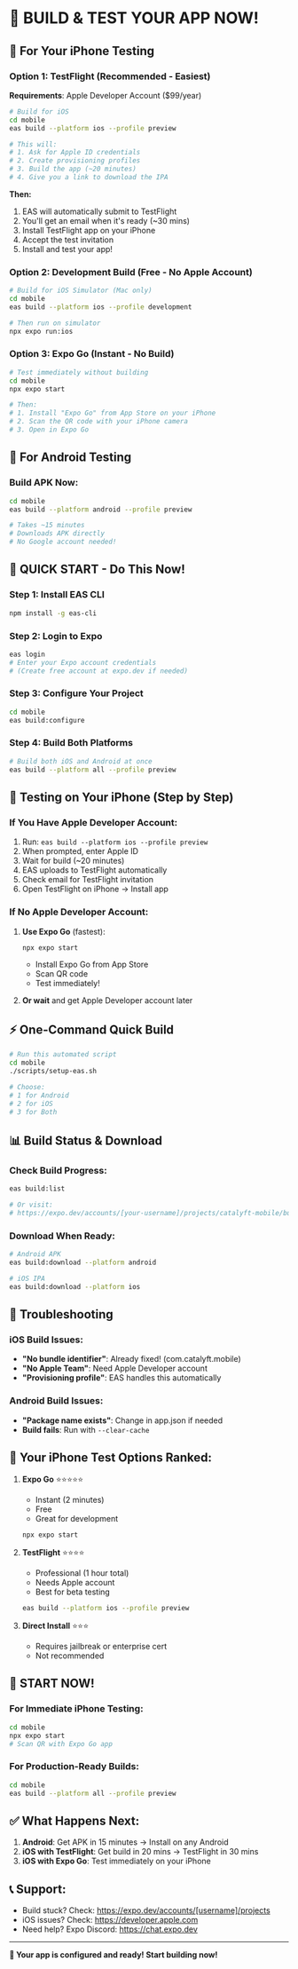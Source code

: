 # 🚀 BUILD & TEST YOUR APP NOW!

## 📱 For Your iPhone Testing

### Option 1: TestFlight (Recommended - Easiest)
**Requirements**: Apple Developer Account ($99/year)

```bash
# Build for iOS
cd mobile
eas build --platform ios --profile preview

# This will:
# 1. Ask for Apple ID credentials
# 2. Create provisioning profiles
# 3. Build the app (~20 minutes)
# 4. Give you a link to download the IPA
```

**Then:**
1. EAS will automatically submit to TestFlight
2. You'll get an email when it's ready (~30 mins)
3. Install TestFlight app on your iPhone
4. Accept the test invitation
5. Install and test your app!

### Option 2: Development Build (Free - No Apple Account)
```bash
# Build for iOS Simulator (Mac only)
cd mobile
eas build --platform ios --profile development

# Then run on simulator
npx expo run:ios
```

### Option 3: Expo Go (Instant - No Build)
```bash
# Test immediately without building
cd mobile
npx expo start

# Then:
# 1. Install "Expo Go" from App Store on your iPhone
# 2. Scan the QR code with your iPhone camera
# 3. Open in Expo Go
```

## 🤖 For Android Testing

### Build APK Now:
```bash
cd mobile
eas build --platform android --profile preview

# Takes ~15 minutes
# Downloads APK directly
# No Google account needed!
```

## 🎯 QUICK START - Do This Now!

### Step 1: Install EAS CLI
```bash
npm install -g eas-cli
```

### Step 2: Login to Expo
```bash
eas login
# Enter your Expo account credentials
# (Create free account at expo.dev if needed)
```

### Step 3: Configure Your Project
```bash
cd mobile
eas build:configure
```

### Step 4: Build Both Platforms
```bash
# Build both iOS and Android at once
eas build --platform all --profile preview
```

## 📲 Testing on Your iPhone (Step by Step)

### If You Have Apple Developer Account:
1. Run: `eas build --platform ios --profile preview`
2. When prompted, enter Apple ID
3. Wait for build (~20 minutes)
4. EAS uploads to TestFlight automatically
5. Check email for TestFlight invitation
6. Open TestFlight on iPhone → Install app

### If No Apple Developer Account:
1. **Use Expo Go** (fastest):
   ```bash
   npx expo start
   ```
   - Install Expo Go from App Store
   - Scan QR code
   - Test immediately!

2. **Or wait** and get Apple Developer account later

## ⚡ One-Command Quick Build

```bash
# Run this automated script
cd mobile
./scripts/setup-eas.sh

# Choose:
# 1 for Android
# 2 for iOS  
# 3 for Both
```

## 📊 Build Status & Download

### Check Build Progress:
```bash
eas build:list

# Or visit:
# https://expo.dev/accounts/[your-username]/projects/catalyft-mobile/builds
```

### Download When Ready:
```bash
# Android APK
eas build:download --platform android

# iOS IPA
eas build:download --platform ios
```

## 🔧 Troubleshooting

### iOS Build Issues:
- **"No bundle identifier"**: Already fixed! (com.catalyft.mobile)
- **"No Apple Team"**: Need Apple Developer account
- **"Provisioning profile"**: EAS handles this automatically

### Android Build Issues:
- **"Package name exists"**: Change in app.json if needed
- **Build fails**: Run with `--clear-cache`

## 📱 Your iPhone Test Options Ranked:

1. **Expo Go** ⭐⭐⭐⭐⭐
   - Instant (2 minutes)
   - Free
   - Great for development
   ```bash
   npx expo start
   ```

2. **TestFlight** ⭐⭐⭐⭐
   - Professional (1 hour total)
   - Needs Apple account
   - Best for beta testing
   ```bash
   eas build --platform ios --profile preview
   ```

3. **Direct Install** ⭐⭐⭐
   - Requires jailbreak or enterprise cert
   - Not recommended

## 🚀 START NOW!

### For Immediate iPhone Testing:
```bash
cd mobile
npx expo start
# Scan QR with Expo Go app
```

### For Production-Ready Builds:
```bash
cd mobile
eas build --platform all --profile preview
```

## ✅ What Happens Next:

1. **Android**: Get APK in 15 minutes → Install on any Android
2. **iOS with TestFlight**: Get build in 20 mins → TestFlight in 30 mins
3. **iOS with Expo Go**: Test immediately on your iPhone

## 📞 Support:

- Build stuck? Check: https://expo.dev/accounts/[username]/projects
- iOS issues? Check: https://developer.apple.com
- Need help? Expo Discord: https://chat.expo.dev

---

**🎉 Your app is configured and ready! Start building now!**